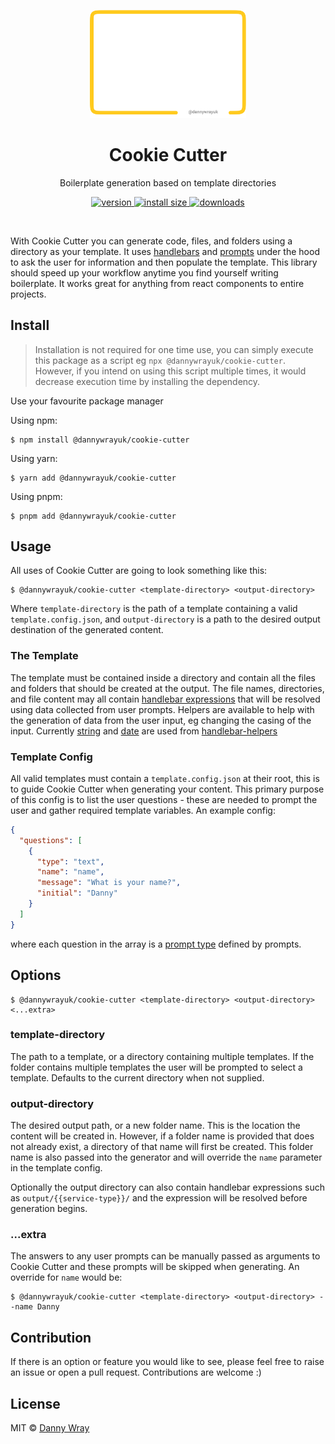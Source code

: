 <p align="center" >
 <!-- <img src="https://github.com/dannywrayuk/utilities/raw/main/packages/cookie-cutter/assets/logo.svg" alt="Text Logo" width="250" /> -->
 <img src="./assets/logo.svg" alt="Text Logo" width="250" />
</p>

<h1 align="center">Cookie Cutter</h1>
<p align="center">Boilerplate generation based on template directories</p>
<p align="center">
  <a href="https://npmjs.org/package/@dannywrayuk/cookie-cutter">
    <img src="https://img.shields.io/npm/v/@dannywrayuk/cookie-cutter.svg" alt="version" />
  </a>
   <a href="https://npmjs.org/package/@dannywrayuk/cookie-cutter">
    <img src="https://img.shields.io/bundlephobia/min/@dannywrayuk/cookie-cutter.svg" alt="install size" />
  </a>
  <a href="https://npmjs.org/package/@dannywrayuk/cookie-cutter">
    <img src="https://img.shields.io/npm/dm/@dannywrayuk/cookie-cutter.svg" alt="downloads" />
  </a>
</p>

<br />

With Cookie Cutter you can generate code, files, and folders using a directory as your template. It uses [handlebars](https://www.npmjs.com/package/handlebars) and [prompts](https://www.npmjs.com/package/prompts) under the hood to ask the user for information and then populate the template. This library should speed up your workflow anytime you find yourself writing boilerplate. It works great for anything from react components to entire projects.

## Install

> Installation is not required for one time use, you can simply execute this package as a script eg `npx @dannywrayuk/cookie-cutter`. However, if you intend on using this script multiple times, it would decrease execution time by installing the dependency.

Use your favourite package manager

Using npm:

```
$ npm install @dannywrayuk/cookie-cutter
```

Using yarn:

```
$ yarn add @dannywrayuk/cookie-cutter
```

Using pnpm:

```
$ pnpm add @dannywrayuk/cookie-cutter
```

## Usage

All uses of Cookie Cutter are going to look something like this:

```
$ @dannywrayuk/cookie-cutter <template-directory> <output-directory>
```

Where `template-directory` is the path of a template containing a valid `template.config.json`, and `output-directory` is a path to the desired output destination of the generated content.

### The Template

The template must be contained inside a directory and contain all the files and folders that should be created at the output. The file names, directories, and file content may all contain [handlebar expressions](https://handlebarsjs.com/guide/#simple-expressions) that will be resolved using data collected from user prompts.
Helpers are available to help with the generation of data from the user input, eg changing the casing of the input. Currently [string](https://github.com/helpers/handlebars-helpers#string) and [date](https://github.com/helpers/handlebars-helpers#date) are used from [handlebar-helpers](https://github.com/helpers/handlebars-helpers)

### Template Config

All valid templates must contain a `template.config.json` at their root, this is to guide Cookie Cutter when generating your content. This primary purpose of this config is to list the user questions - these are needed to prompt the user and gather required template variables.
An example config:

```json
{
  "questions": [
    {
      "type": "text",
      "name": "name",
      "message": "What is your name?",
      "initial": "Danny"
    }
  ]
}
```

where each question in the array is a [prompt type](https://github.com/terkelg/prompts#-types) defined by prompts.

## Options

```
$ @dannywrayuk/cookie-cutter <template-directory> <output-directory> <...extra>
```

### template-directory

The path to a template, or a directory containing multiple templates. If the folder contains multiple templates the user will be prompted to select a template. Defaults to the current directory when not supplied.

### output-directory

The desired output path, or a new folder name. This is the location the content will be created in. However, if a folder name is provided that does not already exist, a directory of that name will first be created. This folder name is also passed into the generator and will override the `name` parameter in the template config.

Optionally the output directory can also contain handlebar expressions such as `output/{{service-type}}/` and the expression will be resolved before generation begins.

### ...extra

The answers to any user prompts can be manually passed as arguments to Cookie Cutter and these prompts will be skipped when generating.
An override for `name` would be:

```
$ @dannywrayuk/cookie-cutter <template-directory> <output-directory> --name Danny
```

## Contribution

If there is an option or feature you would like to see, please feel free to raise an issue or open a pull request. Contributions are welcome :)

## License

MIT © [Danny Wray](https://github.com/dannywrayuk/utilities/blob/main/packages/cookie-cutter/LICENCE)

